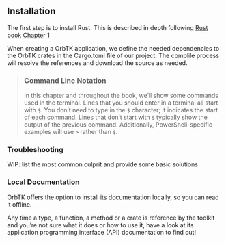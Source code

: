 ## Installation

The first step is to install Rust. This is described in depth following
[Rust book Chapter 1](https://github.com/rust-lang/book/blob/master/src/ch01-01-installation.md)

When creating a OrbTK application, we define the needed dependencies to the
OrbTK crates in the Cargo.toml file of our project. The complile process
will resolve the references and download the source as needed.

> ### Command Line Notation
>
> In this chapter and throughout the book, we’ll show some commands used in the
> terminal. Lines that you should enter in a terminal all start with `$`. You
> don’t need to type in the `$` character; it indicates the start of each
> command. Lines that don’t start with `$` typically show the output of the
> previous command. Additionally, PowerShell-specific examples will use `>`
> rather than `$`.

### Troubleshooting

WIP:  list the most common culprit and provide some basic solutions

### Local Documentation

OrbTK offers the option to install its documentation locally, so you can read it
offline.

Any time a type, a function, a method or a crate is reference by the toolkit
and you’re not sure what it does or how to use it, have a look at its application
programming interface (API) documentation to find out!

